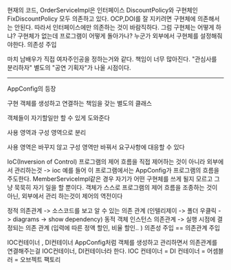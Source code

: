 현재의 코드, OrderServiceImpl은 인터페이스 DiscountPolicy와 구현체인 FixDiscountPolicy 모두 의존하고 있다.
OCP,DOI를 잘 지키려면 구현체에 의존해서는 안된다.
따라서 인터페이스에만 의존하는 것이 바람직하다.
그럼 구현체는 어떻게 하냐? 구현체가 없는데 프로그램이 어떻게 돌아가나?
누군가 외부에서 구현체를 설정해줘야한다. 의존성 주입

마치 남배우가 직접 여자주인공을 정하는거와 같다.
책임이 너무 많아진다.
"관심사를 분리하자"
별도의 "공연 기획자"가 나올 시점이다.

---

AppConfig의 등장

구현 객체를 생성하고 연결하는 책임을 갖는 별도의 클래스

객체들이 자기할일만 할 수 있게 도와준다

사용 영역과 구성 영역으로 분리

사용 영역은 바꾸지 않고 구성 영역만 바꿔서 요구사항에 대응할 수 있다


IoC(Inversion of Control)
프로그램의 제어 흐름을 직접 제어하는 것이 아니라 외부에서 관리하는것 -> ioc
예를 들어 이 프로그램에서는 AppConfig가 프로그램의 흐름을 주도한다.
MemberServiceImpl같은 경우 자기가 어떤 구현체를 쓰게 될지 모르고 그냥 묵묵히 자기 일을 할 뿐이다.
객체가 스스로 프로그램의 제어 흐름을 조종하는 것이 아닌, 외부에서 관리 하는것이 제어의 역전이다

정적 의존관계 -> 소스코드를 보고 알 수 있는 의존 관계 (인텔리제이 -> 폴더 우클릭 -> diagrams -> show dependency)
동적 객체 인스턴스 의존관계 -> 실행 시점에 결정되는 의존 관계 (입력에 따른 정액 할인, 비율 할인.. )
의존성 주입 == 의존관계 주입

IOC컨테이너 , DI컨테이너
AppConfig처럼 객체를 생성하고 관리하면서 의존관계를 연결해주는걸 IOC컨테이너, DI컨테이너라 한다.
IOC 컨테이너 = DI 컨테이너 = 어셈블러 = 오브젝트 팩토리

